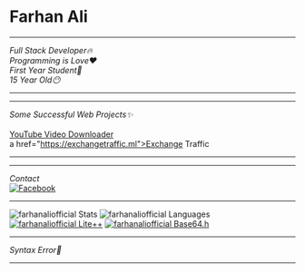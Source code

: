 # Farhan Ali
___
_*Full Stack Developer*🔥_<br>
_*Programming is Love*❤️_<br>
_*First Year Student*🌚_<br>
_*15 Year Old*😶_<br>
___
___
_*Some Successful Web Projects*✨_<br><br>
<a href="https://ytdown.ga/">YouTube Video Downloader</a><br>
a href="https://exchangetraffic.ml">Exchange Traffic</a>
___
___
_Contact_<br>
[![Facebook](https://img.shields.io/badge/Facebook-Farhan%20Ali-blue?style=flat-square&logo=facebook)](https://www.facebook.com/farhan.ali.0001)
___
![farhanaliofficial Stats](https://github-readme-stats.vercel.app/api?username=farhanaliofficial&show_icons=true&theme=dracula)
![farhanaliofficial Languages](https://github-readme-stats.vercel.app/api/top-langs/?username=farhanaliofficial&theme=dracula)
[![farhanaliofficial Lite++](https://github-readme-stats.vercel.app/api/pin/?username=farhanaliofficial&repo=Lite&show_owner=true&theme=dracula)](https://github.com/farhanaliofficial/Lite)
[![farhanaliofficial Base64.h](https://github-readme-stats.vercel.app/api/pin/?username=farhanaliofficial&repo=Base64.h&show_owner=true&theme=dracula)](https://github.com/farhanaliofficial/Base64.h)
___
_*Syntax Error*🤧_
___
